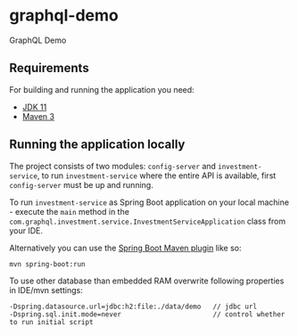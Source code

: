 # graphql-demo

GraphQL Demo

## Requirements

For building and running the application you need:

- [JDK 11](https://jdk.java.net/11/)
- [Maven 3](https://maven.apache.org)

## Running the application locally

The project consists of two modules: `config-server` and `investment-service`, to run `investment-service` where the entire API is available, first `config-server` must be up and running.

To run `investment-service` as Spring Boot application on your local machine - execute the `main` method in the `com.graphql.investment.service.InvestmentServiceApplication` class from your IDE.

Alternatively you can use the [Spring Boot Maven plugin](https://docs.spring.io/spring-boot/docs/current/reference/html/build-tool-plugins-maven-plugin.html) like so:

```shell
mvn spring-boot:run
```

To use other database than embedded RAM overwrite following properties in IDE/mvn settings:
```shell
-Dspring.datasource.url=jdbc:h2:file:./data/demo   // jdbc url
-Dspring.sql.init.mode=never                       // control whether to run initial script
```